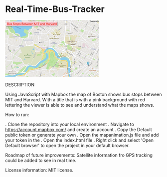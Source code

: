 # Real-Time-Bus-Tracker

<img src= "Real Time Bus Tracker Map.png" width='300'/>

DESCRIPTION

Using JavaScript with Mapbox the map of Boston shows bus stops between MIT and Harvard. With a title that is with a pink background with red lettering the viewer is able to see and understand what the maps shows. 

How to run:

. Clone the repository into your local environment
. Navigate to https://account.mapbox.com/ and create an account
. Copy the Default public token or generate your own
. Open the mapanimation.js file and add your token in the
. Open the index.html file
. Right click and select 'Open Default browser' to open the project in your default browser.

Roadmap of future improvements:
Satellite information fro GPS tracking could be added to see in real time.

License information: MIT license. 
